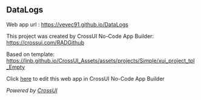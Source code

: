 ## DataLogs
Web app url : https://vevec91.github.io/DataLogs

This project was created by CrossUI No-Code App Builder: https://crossui.com/RADGithub

Based on template: https://linb.github.io/CrossUI_Assets/assets/projects/Simple/xui_project_tpl_Empty

Click [here](https://crossui.com/RADGithub/#!from=github&owner=vevec91&repo=DataLogs) to edit this web app in CrossUI No-Code App Builder

<i>Powered by [CrossUI](https://crossui.com)</i>

